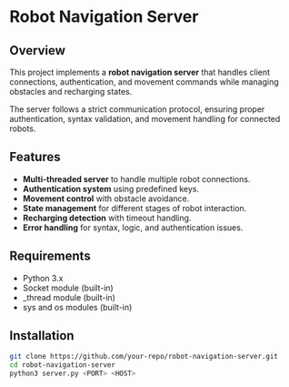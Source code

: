 # Robot Navigation Server

## Overview
This project implements a **robot navigation server** that handles client connections,
authentication, and movement commands while managing obstacles and recharging states.

The server follows a strict communication protocol, ensuring proper authentication, 
syntax validation, and movement handling for connected robots.

## Features
- **Multi-threaded server** to handle multiple robot connections.
- **Authentication system** using predefined keys.
- **Movement control** with obstacle avoidance.
- **State management** for different stages of robot interaction.
- **Recharging detection** with timeout handling.
- **Error handling** for syntax, logic, and authentication issues.

## Requirements
- Python 3.x
- Socket module (built-in)
- _thread module (built-in)
- sys and os modules (built-in)

## Installation
   ```sh
   git clone https://github.com/your-repo/robot-navigation-server.git
   cd robot-navigation-server
   python3 server.py <PORT> <HOST>
